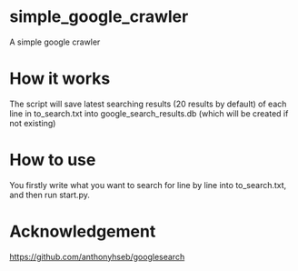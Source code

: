 # simple_google_crawler
A simple google crawler

# How it works
The script will save latest searching results (20 results by default) of each line in to_search.txt into google_search_results.db (which will be created if not existing)

# How to use
You firstly write what you want to search for line by line into to_search.txt, and then run start.py.

# Acknowledgement
https://github.com/anthonyhseb/googlesearch
